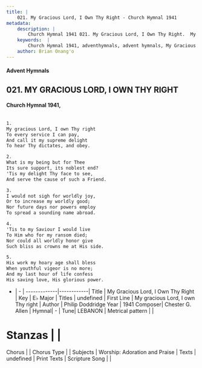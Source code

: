 ```yaml
---
title: |
    021. My Gracious Lord, I Own Thy Right - Church Hymnal 1941
metadata:
    description: |
        Church Hymnal 1941 021. My Gracious Lord, I Own Thy Right.  My gracious Lord, I own Thy right  To every service I can pay,  And call it my supreme delight  To hear Thy dictates, and obey.  
    keywords:  |
        Church Hymnal 1941, adventhymnals, advent hymnals, My Gracious Lord, I Own Thy Right, My gracious Lord, I own Thy right. 
    author: Brian Onang'o
---
```


#### Advent Hymnals
## 021. MY GRACIOUS LORD, I OWN THY RIGHT
####  Church Hymnal 1941,

```txt

1.
My gracious Lord, I own Thy right 
To every service I can pay, 
And call it my supreme delight 
To hear Thy dictates, and obey. 

2.
What is my being but for Thee 
Its sure support, its noblest end? 
'Tis my delight Thy face to see, 
And serve the cause of such a Friend. 

3.
I would not sigh for worldly joy, 
Or to increase my worldly good; 
Nor future days nor powers employ 
To spread a sounding name abroad. 

4.
'Tis to my Saviour I would live 
To Him who for my ransom died; 
Nor could all worldly honor give 
Such bliss as crowns me at His side. 

5.
His work my hoary age shall bless 
When youthful vigeor is no more; 
And my last hour of life confess 
His saving love, His glorious power.


```

- |   -  |
-------------|------------|
Title | My Gracious Lord, I Own Thy Right |
Key | E♭ Major |
Titles | undefined |
First Line | My gracious Lord, I own Thy right |
Author | Philip Doddridge
Year | 1941
Composer| Chester G. Allen |
Hymnal|  - |
Tune| LEBANON |
Metrical pattern | |
# Stanzas |  |
Chorus |  |
Chorus Type |  |
Subjects | Worship: Adoration and Praise |
Texts | undefined |
Print Texts | 
Scripture Song |  |
    
